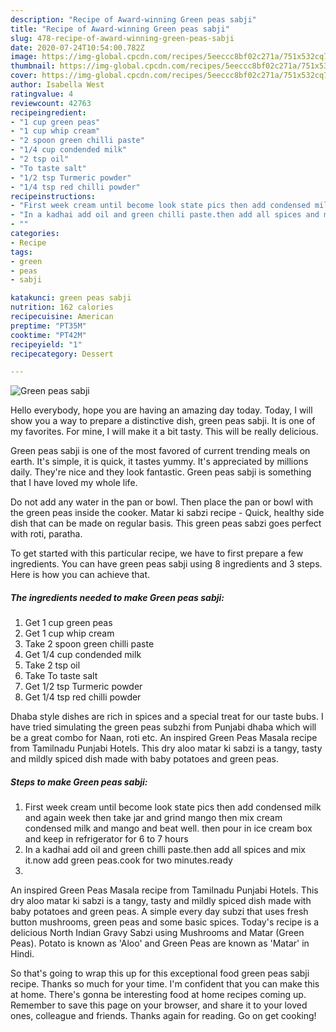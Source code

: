 ```yaml
---
description: "Recipe of Award-winning Green peas sabji"
title: "Recipe of Award-winning Green peas sabji"
slug: 478-recipe-of-award-winning-green-peas-sabji
date: 2020-07-24T10:54:00.782Z
image: https://img-global.cpcdn.com/recipes/5eeccc8bf02c271a/751x532cq70/green-peas-sabji-recipe-main-photo.jpg
thumbnail: https://img-global.cpcdn.com/recipes/5eeccc8bf02c271a/751x532cq70/green-peas-sabji-recipe-main-photo.jpg
cover: https://img-global.cpcdn.com/recipes/5eeccc8bf02c271a/751x532cq70/green-peas-sabji-recipe-main-photo.jpg
author: Isabella West
ratingvalue: 4
reviewcount: 42763
recipeingredient:
- "1 cup green peas"
- "1 cup whip cream"
- "2 spoon green chilli paste"
- "1/4 cup condended milk"
- "2 tsp oil"
- "To taste salt"
- "1/2 tsp Turmeric powder"
- "1/4 tsp red chilli powder"
recipeinstructions:
- "First week cream until become look state pics then add condensed milk and again week then take jar and grind mango then mix cream condensed milk and mango and beat well. then pour in ice cream box and keep in refrigerator for 6 to 7 hours"
- "In a kadhai add oil and green chilli paste.then add all spices and mix it.now add green peas.cook for two minutes.ready"
- ""
categories:
- Recipe
tags:
- green
- peas
- sabji

katakunci: green peas sabji 
nutrition: 162 calories
recipecuisine: American
preptime: "PT35M"
cooktime: "PT42M"
recipeyield: "1"
recipecategory: Dessert

---
```



![Green peas sabji](https://img-global.cpcdn.com/recipes/5eeccc8bf02c271a/751x532cq70/green-peas-sabji-recipe-main-photo.jpg)

Hello everybody, hope you are having an amazing day today. Today, I will show you a way to prepare a distinctive dish, green peas sabji. It is one of my favorites. For mine, I will make it a bit tasty. This will be really delicious.

Green peas sabji is one of the most favored of current trending meals on earth. It's simple, it is quick, it tastes yummy. It's appreciated by millions daily. They're nice and they look fantastic. Green peas sabji is something that I have loved my whole life.

Do not add any water in the pan or bowl. Then place the pan or bowl with the green peas inside the cooker. Matar ki sabzi recipe - Quick, healthy side dish that can be made on regular basis. This green peas sabzi goes perfect with roti, paratha.


To get started with this particular recipe, we have to first prepare a few ingredients. You can have green peas sabji using 8 ingredients and 3 steps. Here is how you can achieve that.

<!--inarticleads1-->

##### The ingredients needed to make Green peas sabji:

1. Get 1 cup green peas
1. Get 1 cup whip cream
1. Take 2 spoon green chilli paste
1. Get 1/4 cup condended milk
1. Take 2 tsp oil
1. Take To taste salt
1. Get 1/2 tsp Turmeric powder
1. Get 1/4 tsp red chilli powder


Dhaba style dishes are rich in spices and a special treat for our taste bubs. I have tried simulating the green peas subzhi from Punjabi dhaba which will be a great combo for Naan, roti etc. An inspired Green Peas Masala recipe from Tamilnadu Punjabi Hotels. This dry aloo matar ki sabzi is a tangy, tasty and mildly spiced dish made with baby potatoes and green peas. 

<!--inarticleads2-->

##### Steps to make Green peas sabji:

1. First week cream until become look state pics then add condensed milk and again week then take jar and grind mango then mix cream condensed milk and mango and beat well. then pour in ice cream box and keep in refrigerator for 6 to 7 hours
1. In a kadhai add oil and green chilli paste.then add all spices and mix it.now add green peas.cook for two minutes.ready
1. 


An inspired Green Peas Masala recipe from Tamilnadu Punjabi Hotels. This dry aloo matar ki sabzi is a tangy, tasty and mildly spiced dish made with baby potatoes and green peas. A simple every day subzi that uses fresh button mushrooms, green peas and some basic spices. Today&#39;s recipe is a delicious North Indian Gravy Sabzi using Mushrooms and Matar (Green Peas). Potato is known as &#39;Aloo&#39; and Green Peas are known as &#39;Matar&#39; in Hindi. 

So that's going to wrap this up for this exceptional food green peas sabji recipe. Thanks so much for your time. I'm confident that you can make this at home. There's gonna be interesting food at home recipes coming up. Remember to save this page on your browser, and share it to your loved ones, colleague and friends. Thanks again for reading. Go on get cooking!
